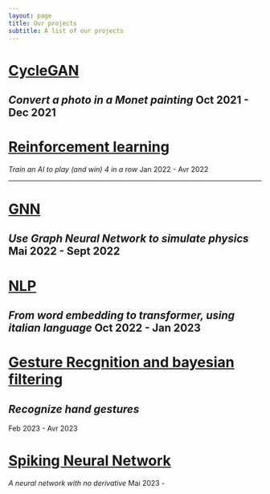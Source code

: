 ```yaml
---
layout: page
title: Our projects
subtitle: A list of our projects
---
```


# [CycleGAN](cycleGAN)
*Convert a photo in a Monet painting*
Oct 2021 - Dec 2021
---

# [Reinforcement learning](4inarow)
*Train an AI to play (and win) 4 in a row*
Jan 2022 - Avr 2022

---

# [GNN](GNN)
*Use Graph Neural Network to simulate physics*
Mai 2022 - Sept 2022
---

# [NLP](NLP)
*From word embedding to transformer, using italian language*
Oct 2022 - Jan 2023
---

# [Gesture Recgnition and bayesian filtering](pose_estimation)
*Recognize hand gestures*
---
Feb 2023 - Avr 2023

# [Spiking Neural Network](snn)
*A neural network with no derivative*
Mai 2023 - 
